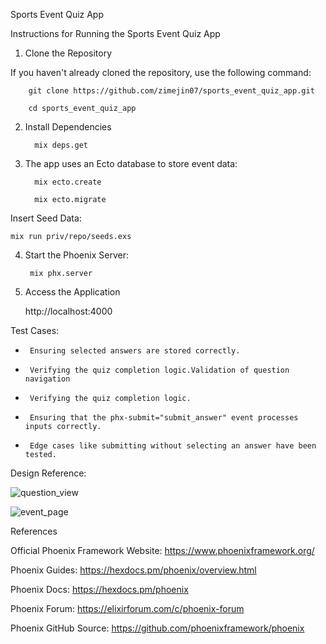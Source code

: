 Sports Event Quiz App

Instructions for Running the Sports Event Quiz App

1. Clone the Repository

If you haven't already cloned the repository, use the following command:

        git clone https://github.com/zimejin07/sports_event_quiz_app.git

        cd sports_event_quiz_app

2. Install Dependencies

         mix deps.get

3. The app uses an Ecto database to store event data:
   
         mix ecto.create

         mix ecto.migrate

Insert Seed Data:

    mix run priv/repo/seeds.exs

4. Start the Phoenix Server:

        mix phx.server

5. Access the Application

     http://localhost:4000

Test Cases: 

*      Ensuring selected answers are stored correctly.

*      Verifying the quiz completion logic.Validation of question navigation 

*      Verifying the quiz completion logic.

*      Ensuring that the phx-submit="submit_answer" event processes inputs correctly.

*      Edge cases like submitting without selecting an answer have been tested.

Design Reference:

![question_view](https://github.com/user-attachments/assets/ef2f0adb-6bc3-41e8-809d-e3f6d7f724b1)


![event_page](https://github.com/user-attachments/assets/cefdf005-30e4-499b-b4be-2cff56f2d0f4)

References

Official Phoenix Framework Website: https://www.phoenixframework.org/

Phoenix Guides: https://hexdocs.pm/phoenix/overview.html

Phoenix Docs: https://hexdocs.pm/phoenix

Phoenix Forum: https://elixirforum.com/c/phoenix-forum

Phoenix GitHub Source: https://github.com/phoenixframework/phoenix
